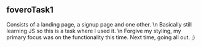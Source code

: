 ## foveroTask1

Consists of a landing page, a signup page and one other. \n
Basically still learning JS so this is a task where I used it. \n
Forgive my styling, my primary focus was on the functionality this time. Next time, going all out. ;)
